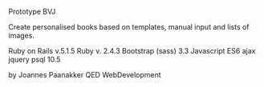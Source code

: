 Prototype BVJ

Create personalised books based on templates, manual input and lists of images.

Ruby on Rails v.5.1.5
Ruby v. 2.4.3
Bootstrap (sass) 3.3
Javascript ES6
ajax
jquery
psql 10.5

by Joannes Paanakker
QED WebDevelopment
